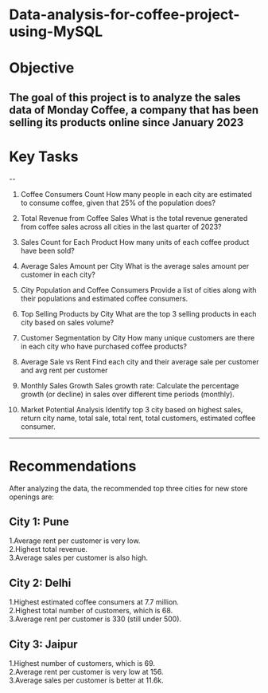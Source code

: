 # Data-analysis-for-coffee-project-using-MySQL

# Objective
The goal of this project is to analyze the sales data of Monday Coffee, a company that has been selling its products online since January 2023
---
# Key Tasks
--
1. Coffee Consumers Count
How many people in each city are estimated to consume coffee, given that 25% of the population does?<br />

2. Total Revenue from Coffee Sales
What is the total revenue generated from coffee sales across all cities in the last quarter of 2023?<br />

3. Sales Count for Each Product
How many units of each coffee product have been sold?<br />

4. Average Sales Amount per City
What is the average sales amount per customer in each city?<br />

5. City Population and Coffee Consumers
Provide a list of cities along with their populations and estimated coffee consumers.<br />

6. Top Selling Products by City
What are the top 3 selling products in each city based on sales volume?<br />

7. Customer Segmentation by City
How many unique customers are there in each city who have purchased coffee products?<br />

8. Average Sale vs Rent
Find each city and their average sale per customer and avg rent per customer<br />

9. Monthly Sales Growth
Sales growth rate: Calculate the percentage growth (or decline) in sales over different time periods (monthly).<br />

10. Market Potential Analysis
Identify top 3 city based on highest sales, return city name, total sale, total rent, total customers, estimated coffee consumer.<br />
---
# Recommendations
After analyzing the data, the recommended top three cities for new store openings are:

City 1: Pune
--
1.Average rent per customer is very low.<br />
2.Highest total revenue.<br />
3.Average sales per customer is also high.<br />

City 2: Delhi
--
1.Highest estimated coffee consumers at 7.7 million.<br />
2.Highest total number of customers, which is 68.<br />
3.Average rent per customer is 330 (still under 500).<br />

City 3: Jaipur
--
1.Highest number of customers, which is 69.<br />
2.Average rent per customer is very low at 156.<br />
3.Average sales per customer is better at 11.6k.<br />
